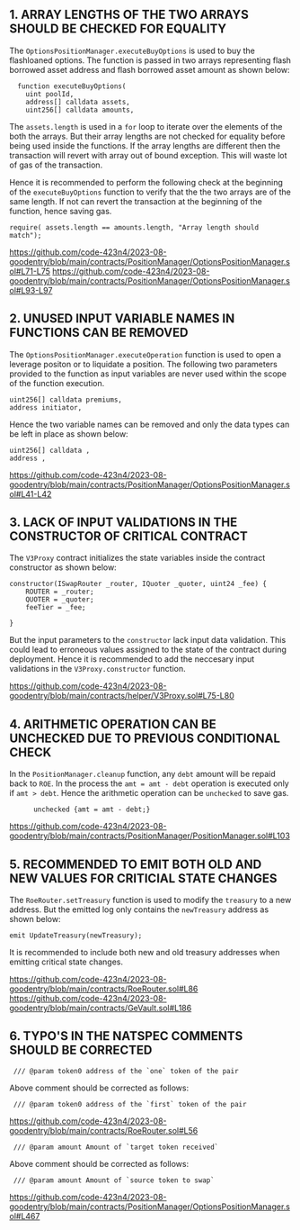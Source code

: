 ## 1. ARRAY LENGTHS OF THE TWO ARRAYS SHOULD BE CHECKED FOR EQUALITY

The `OptionsPositionManager.executeBuyOptions` is used to buy the flashloaned options. The function is passed in two arrays representing flash borrowed asset address and flash borrowed asset amount as shown below:

```solidity
  function executeBuyOptions(
    uint poolId,
    address[] calldata assets,
    uint256[] calldata amounts,
```

The `assets.length` is used in a `for` loop to iterate over the elements of the both the arrays.
But their array lengths are not checked for equality before being used inside the functions. If the array lengths are different then the transaction will revert with array out of bound exception. This will waste lot of gas of the transaction. 

Hence it is recommended to perform the following check at the beginning of the `executeBuyOptions` function to verify that the the two arrays are of the same length. If not can revert the transaction at the beginning of the function, hence saving gas. 

    require( assets.length == amounts.length, "Array length should match");

https://github.com/code-423n4/2023-08-goodentry/blob/main/contracts/PositionManager/OptionsPositionManager.sol#L71-L75
https://github.com/code-423n4/2023-08-goodentry/blob/main/contracts/PositionManager/OptionsPositionManager.sol#L93-L97

## 2. UNUSED INPUT VARIABLE NAMES IN FUNCTIONS CAN BE REMOVED

The `OptionsPositionManager.executeOperation` function is used to open a leverage positon or to liquidate a position. The following two parameters provided to the function as input variables are never used within the scope of the function execution.

    uint256[] calldata premiums,
    address initiator,

Hence the two variable names can be removed and only the data types can be left in place as shown below:

    uint256[] calldata ,
    address ,

https://github.com/code-423n4/2023-08-goodentry/blob/main/contracts/PositionManager/OptionsPositionManager.sol#L41-L42

## 3. LACK OF INPUT VALIDATIONS IN THE CONSTRUCTOR OF CRITICAL CONTRACT

The `V3Proxy` contract initializes the state variables inside the contract constructor as shown below:

    constructor(ISwapRouter _router, IQuoter _quoter, uint24 _fee) {
        ROUTER = _router;
        QUOTER = _quoter;
        feeTier = _fee;
    
    }

But the input parameters to the `constructor` lack input data validation. This could lead to erroneous values assigned to the state of the contract during deployment. Hence it is recommended to add the neccesary input validations in the `V3Proxy.constructor` function.

https://github.com/code-423n4/2023-08-goodentry/blob/main/contracts/helper/V3Proxy.sol#L75-L80

## 4. ARITHMETIC OPERATION CAN BE UNCHECKED DUE TO PREVIOUS CONDITIONAL CHECK

In the `PositionManager.cleanup` function, any `debt` amount will be repaid back to `ROE`. In the process the `amt = amt - debt` operation is executed only if `amt > debt`. Hence the arithmetic operation can be `unchecked` to save gas.

          unchecked {amt = amt - debt;}

https://github.com/code-423n4/2023-08-goodentry/blob/main/contracts/PositionManager/PositionManager.sol#L103  

## 5. RECOMMENDED TO EMIT BOTH OLD AND NEW VALUES FOR CRITICIAL STATE CHANGES

The `RoeRouter.setTreasury` function is used to modify the `treasury` to a new address. But the emitted log only contains the `newTreasury` address as shown below:

    emit UpdateTreasury(newTreasury);

It is recommended to include both new and old treasury addresses when emitting critical state changes.

https://github.com/code-423n4/2023-08-goodentry/blob/main/contracts/RoeRouter.sol#L86
https://github.com/code-423n4/2023-08-goodentry/blob/main/contracts/GeVault.sol#L186

## 6. TYPO'S IN THE NATSPEC COMMENTS SHOULD BE CORRECTED

     /// @param token0 address of the `one` token of the pair 

Above comment should be corrected as follows:

     /// @param token0 address of the `first` token of the pair   

https://github.com/code-423n4/2023-08-goodentry/blob/main/contracts/RoeRouter.sol#L56

     /// @param amount Amount of `target token received`

Above comment should be corrected as follows:

     /// @param amount Amount of `source token to swap`  

https://github.com/code-423n4/2023-08-goodentry/blob/main/contracts/PositionManager/OptionsPositionManager.sol#L467
